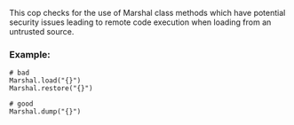 This cop checks for the use of Marshal class methods which have
potential security issues leading to remote code execution when
loading from an untrusted source.

### Example:
    # bad
    Marshal.load("{}")
    Marshal.restore("{}")

    # good
    Marshal.dump("{}")
